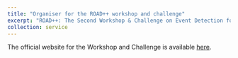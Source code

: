 ```yaml
---
title: "Organiser for the ROAD++ workshop and challenge"
excerpt: "ROAD++: The Second Workshop & Challenge on Event Detection for Situation Awareness in Autonomous Driving, hosted by ICCV 2023."
collection: service
---
```


The official website for the Workshop and Challenge is available [here](https://sites.google.com/view/road-plus-plus/home).